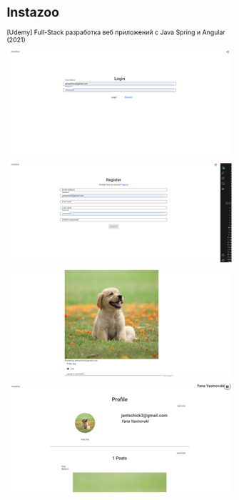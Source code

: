 # Instazoo
[Udemy] Full-Stack разработка веб приложений с Java Spring и Angular  (2021)

![Login:](https://github.com/JanaJasinovski/Instazoo/blob/main/login.png)

![Register:](https://github.com/JanaJasinovski/Instazoo/blob/main/register.png)

![Posts:](https://github.com/JanaJasinovski/Instazoo/blob/main/posts.png)

![Profile:](https://github.com/JanaJasinovski/Instazoo/blob/main/profile.png)
